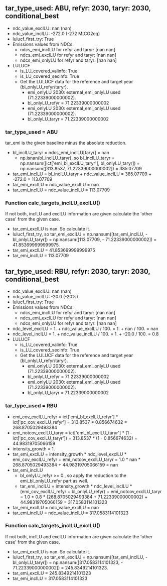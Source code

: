 

## tar_type_used: ABU, refyr: 2030, taryr: 2030, conditional_best
- ndc_value_exclLU: nan (nan)
- ndc_value_inclLU: -272.0 (-272 MtCO2eq)
- lulucf_first_try: True
- Emissions values from NDCs:
  - ndcs_emi_inclLU for refyr and taryr: [nan nan]
  - ndcs_emi_exclLU for refyr and taryr: [nan nan]
  - ndcs_emi_onlyLU for refyr and taryr: [nan nan]
- LULUCF
  - is_LU_covered_valinfo: True
  - is_LU_covered_secinfo: True
  - Get the LULUCF data for the reference and target year (bl_onlyLU_refyr/taryr).
    - emi_onlyLU 2030: external_emi_onlyLU used (71.22339000000002).
    - bl_onlyLU_refyr = 71.22339000000002
    - emi_onlyLU 2030: external_emi_onlyLU used (71.22339000000002).
    - bl_onlyLU_taryr = 71.22339000000002
### tar_type_used = ABU
tar_emi is the given baseline minus the absolute reduction.
- bl_inclLU_taryr = ndcs_emi_inclLU[taryr] = nan
  - np.isnan(bl_inclLU_taryr), so bl_inclLU_taryr = np.nansum([ict['emi_bl_exclLU_taryr'], bl_onlyLU_taryr]) = np.nansum([313.8537, 71.22339000000002]) = 385.07709
- tar_emi_inclLU = bl_inclLU_taryr + ndc_value_inclLU = 385.07709 + -272.0 = 113.07709
- tar_emi_exclLU = ndc_value_exclLU = nan
- tar_emi_inclLU = ndc_value_inclLU = 113.07709
### Function calc_targets_inclLU_exclLU()
If not both, inclLU and exclLU information are given calculate the 'other case' from the given case.
- tar_emi_exclLU is nan. So calculate it.
- lulucf_first_try, so tar_emi_exclLU = np.nansum([tar_emi_inclLU, -bl_onlyLU_taryr]) = np.nansum([113.07709, - 71.22339000000002]) = 41.853699999999975.
- tar_emi_exclLU = 41.853699999999975
- tar_emi_inclLU = 113.07709

## tar_type_used: RBU, refyr: 2030, taryr: 2030, conditional_best
- ndc_value_exclLU: nan (nan)
- ndc_value_inclLU: -20.0 (-20%)
- lulucf_first_try: True
- Emissions values from NDCs:
  - ndcs_emi_inclLU for refyr and taryr: [nan nan]
  - ndcs_emi_exclLU for refyr and taryr: [nan nan]
  - ndcs_emi_onlyLU for refyr and taryr: [nan nan]
- ndc_level_exclLU = 1. + ndc_value_exclLU / 100. = 1. + nan / 100. = nan
- ndc_level_inclLU = 1. + ndc_value_inclLU / 100. = 1. + -20.0 / 100. = 0.8
- LULUCF
  - is_LU_covered_valinfo: True
  - is_LU_covered_secinfo: True
  - Get the LULUCF data for the reference and target year (bl_onlyLU_refyr/taryr).
    - emi_onlyLU 2030: external_emi_onlyLU used (71.22339000000002).
    - bl_onlyLU_refyr = 71.22339000000002
    - emi_onlyLU 2030: external_emi_onlyLU used (71.22339000000002).
    - bl_onlyLU_taryr = 71.22339000000002
### tar_type_used = RBU
- emi_cov_exclLU_refyr = ict['emi_bl_exclLU_refyr'] * ict['pc_cov_exclLU_refyr'] = 313.8537 * 0.856674632 = 268.8705029493384
- emi_notcov_exclLU_taryr = ict['emi_bl_exclLU_taryr'] * (1 - ict['pc_cov_exclLU_taryr']) = 313.8537 * (1 - 0.856674632) = 44.98319705066159
- intensity_growth = 1.
- tar_emi_exclLU = intensity_growth * ndc_level_exclLU * emi_cov_exclLU_refyr + emi_notcov_exclLU_taryr = 1.0 * nan * 268.8705029493384 + 44.98319705066159 = nan
- tar_emi_inclLU
  - bl_onlyLU_refyr >= 0., so apply the reduction to the emi_bl_onlyLU_refyr part as well.
  - tar_emi_inclLU = intensity_growth * ndc_level_inclLU * (emi_cov_exclLU_refyr + bl_onlyLU_refyr) + emi_notcov_exclLU_taryr = 1.0 * 0.8 * (268.8705029493384 + 71.22339000000002) + 44.98319705066159 = 317.0583114101323
- tar_emi_exclLU = ndc_value_exclLU = nan
- tar_emi_inclLU = ndc_value_inclLU = 317.0583114101323
### Function calc_targets_inclLU_exclLU()
If not both, inclLU and exclLU information are given calculate the 'other case' from the given case.
- tar_emi_exclLU is nan. So calculate it.
- lulucf_first_try, so tar_emi_exclLU = np.nansum([tar_emi_inclLU, -bl_onlyLU_taryr]) = np.nansum([317.0583114101323, - 71.22339000000002]) = 245.8349214101323.
- tar_emi_exclLU = 245.8349214101323
- tar_emi_inclLU = 317.0583114101323